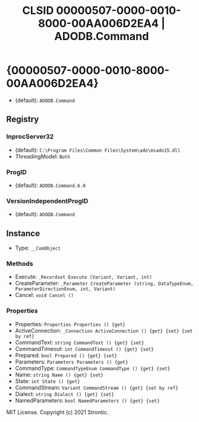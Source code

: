 ﻿---
title: "CLSID 00000507-0000-0010-8000-00AA006D2EA4 | ADODB.Command"
excerpt: What is COM-Object CLSID 00000507-0000-0010-8000-00AA006D2EA4?
---

# {00000507-0000-0010-8000-00AA006D2EA4}

* (default): `ADODB.Command`

## Registry


### InprocServer32

* (default): `C:\Program Files\Common Files\System\ado\msado15.dll`
* ThreadingModel: `Both`

### ProgID

* (default): `ADODB.Command.6.0`

### VersionIndependentProgID

* (default): `ADODB.Command`

## Instance

* Type: `__ComObject`

### Methods

* Execute: `_Recordset Execute (Variant, Variant, int)`
* CreateParameter: `_Parameter CreateParameter (string, DataTypeEnum, ParameterDirectionEnum, int, Variant)`
* Cancel: `void Cancel ()`

### Properties

* Properties: `Properties Properties () {get} `
* ActiveConnection: `_Connection ActiveConnection () {get} {set} {set by ref}`
* CommandText: `string CommandText () {get} {set} `
* CommandTimeout: `int CommandTimeout () {get} {set} `
* Prepared: `bool Prepared () {get} {set} `
* Parameters: `Parameters Parameters () {get} `
* CommandType: `CommandTypeEnum CommandType () {get} {set} `
* Name: `string Name () {get} {set} `
* State: `int State () {get} `
* CommandStream: `Variant CommandStream () {get} {set by ref}`
* Dialect: `string Dialect () {get} {set} `
* NamedParameters: `bool NamedParameters () {get} {set} `

MIT License. Copyright (c) 2021 Strontic.



